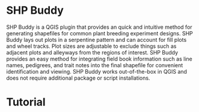 # SHP Buddy
SHP Buddy is a QGIS plugin that provides an quick and intuitive method for generating shapefiles for common plant breeding experiment designs. SHP Buddy lays out plots in a serpentine pattern and can account for fill plots and wheel tracks. Plot sizes are adjustable to exclude things such as adjacent plots and alleyways from the regions of interest. SHP Buddy provides an easy method for integrating field book information such as line names, pedigrees, and trait notes into the final shapefile for convenient identification and viewing. SHP Buddy works out-of-the-box in QGIS and does not require additional package or script installations. 

# Tutorial
